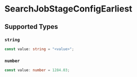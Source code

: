 # SearchJobStageConfigEarliest


## Supported Types

### `string`

```typescript
const value: string = "<value>";
```

### `number`

```typescript
const value: number = 1284.03;
```

